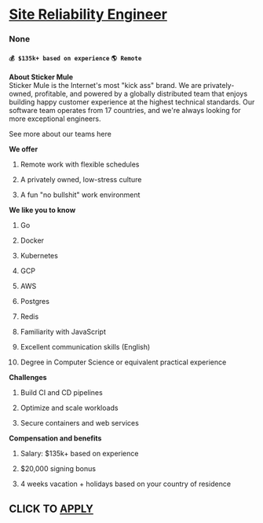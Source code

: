 # [Site Reliability Engineer](https://www.remotewlb.com/apply/site-reliability-engineer-134469)  
### None  
#### `💰 $135k+ based on experience` `🌎 Remote`  

**About Sticker Mule**  
Sticker Mule is the Internet's most "kick ass" brand. We are privately-owned, profitable, and powered by a globally distributed team that enjoys building happy customer experience at the highest technical standards. Our software team operates from 17 countries, and we're always looking for more exceptional engineers.

See more about our teams here

 **We offer**

  1. Remote work with flexible schedules

  2. A privately owned, low-stress culture

  3. A fun "no bullshit" work environment

 **We like you to know**

  1. Go

  2. Docker

  3. Kubernetes

  4. GCP

  5. AWS

  6. Postgres

  7. Redis

  8. Familiarity with JavaScript

  9. Excellent communication skills (English)

  10. Degree in Computer Science or equivalent practical experience

 **Challenges**

  1. Build CI and CD pipelines

  2. Optimize and scale workloads

  3. Secure containers and web services

 **Compensation and benefits**

  1. Salary: $135k+ based on experience

  2. $20,000 signing bonus

  3. 4 weeks vacation + holidays based on your country of residence

  
## CLICK TO [APPLY](https://www.remotewlb.com/apply/site-reliability-engineer-134469)


